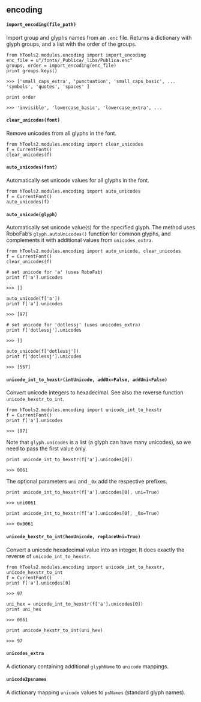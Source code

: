 ## encoding

#### `import_encoding(file_path)`

Import group and glyphs names from an `.enc` file. Returns a dictionary with glyph groups, and a list with the order of the groups.

    from hTools2.modules.encoding import import_encoding
    enc_file = u"/fonts/_Publica/_libs/Publica.enc"
    groups, order = import_encoding(enc_file)
    print groups.keys()

    >>> ['small_caps_extra', 'punctuation', 'small_caps_basic', ... 'symbols', 'quotes', 'spaces' ]

    print order

    >>> 'invisible', 'lowercase_basic', 'lowercase_extra', ...

#### `clear_unicodes(font)`

Remove unicodes from all glyphs in the font.

    from hTools2.modules.encoding import clear_unicodes
    f = CurrentFont()
    clear_unicodes(f)

#### `auto_unicodes(font)`

Automatically set unicode values for all glyphs in the font.

    from hTools2.modules.encoding import auto_unicodes
    f = CurrentFont()
    auto_unicodes(f)

#### `auto_unicode(glyph)`

Automatically set unicode value(s) for the specified glyph. The method uses RoboFab’s `glyph.autoUnicodes()` function for common glyphs, and complements it with additional values from `unicodes_extra`.

    from hTools2.modules.encoding import auto_unicode, clear_unicodes
    f = CurrentFont()
    clear_unicodes(f)

    # set unicode for 'a' (uses RoboFab)
    print f['a'].unicodes

    >>> []

    auto_unicode(f['a'])
    print f['a'].unicodes

    >>> [97]

    # set unicode for 'dotlessj' (uses unicodes_extra)
    print f['dotlessj'].unicodes

    >>> []

    auto_unicode(f['dotlessj'])
    print f['dotlessj'].unicodes

    >>> [567]

#### `unicode_int_to_hexstr(intUnicode, add0x=False, addUni=False)`

Convert unicode integers to hexadecimal. See also the reverse function `unicode_hexstr_to_int`.

    from hTools2.modules.encoding import unicode_int_to_hexstr
    f = CurrentFont()
    print f['a'].unicodes

    >>> [97]

Note that `glyph.unicodes` is a list (a glyph can have many unicodes), so we need to pass the first value only.

    print unicode_int_to_hexstr(f['a'].unicodes[0])

    >>> 0061

 The optional parameters `uni` and `_0x` add the respective prefixes.

    print unicode_int_to_hexstr(f['a'].unicodes[0], uni=True)

    >>> uni0061

    print unicode_int_to_hexstr(f['a'].unicodes[0], _0x=True)

    >>> 0x0061

#### `unicode_hexstr_to_int(hexUnicode, replaceUni=True)`

Convert a unicode hexadecimal value into an integer. It does exactly the reverse of `unicode_int_to_hexstr`.

    from hTools2.modules.encoding import unicode_int_to_hexstr, unicode_hexstr_to_int
    f = CurrentFont()
    print f['a'].unicodes[0]

    >>> 97

    uni_hex = unicode_int_to_hexstr(f['a'].unicodes[0])
    print uni_hex

    >>> 0061

    print unicode_hexstr_to_int(uni_hex)

    >>> 97

#### `unicodes_extra`

A dictionary containing additional `glyphName` to `unicode` mappings.

#### `unicode2psnames`

A dictionary mapping `unicode` values to `psNames` (standard glyph names).
